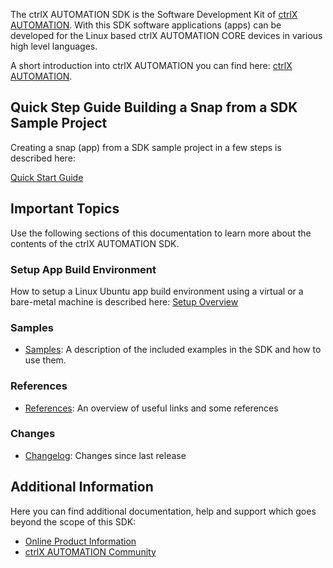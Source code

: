 The ctrlX AUTOMATION SDK is the Software Development Kit of [ctrlX AUTOMATION](https://www.ctrlx-automation.com).
With this SDK software applications (apps) can be developed for the Linux based ctrlX AUTOMATION CORE devices in various high level languages.

A short introduction into ctrlX AUTOMATION you can find here: [ctrlX AUTOMATION](ctrlx_automation.md).

## Quick Step Guide Building a Snap from a SDK Sample Project

Creating a snap (app) from a SDK sample project in a few steps is described here:

[Quick Start Guide](quick-start-guide.md)

## Important Topics

Use the following sections of this documentation to learn more about the contents of the ctrlX AUTOMATION SDK.

### Setup App Build Environment

How to setup a Linux Ubuntu app build environment using a virtual or a bare-metal machine is described here: [Setup Overview](setup_overview.md)

### Samples

* [Samples](samples.md): A description of the included examples in the SDK and how to use them.

### References

* [References](references.md): An overview of useful links and some references

### Changes

* [Changelog](changelog.md): Changes since last release

## Additional Information

Here you can find additional documentation, help and support which goes beyond the scope of this SDK:

* [Online Product Information](https://docs.automation.boschrexroth.com)
* [ctrlX AUTOMATION Community](https://developer.community.boschrexroth.com)
